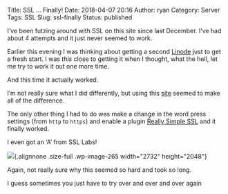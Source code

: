 Title: SSL ... Finally!
Date: 2018-04-07 20:16
Author: ryan
Category: Server
Tags: SSL
Slug: ssl-finally
Status: published

I’ve been futzing around with SSL on this site since last December. I’ve had about 4 attempts and it just never seemed to work.

Earlier this evening I was thinking about getting a second [Linode](https://www.linode.com) just to get a fresh start. I was *this* close to getting it when I thought, what the hell, let me try to work it out one more time.

And this time it actually worked.

I’m not really sure what I did differently, but using this [site](https://certbot.eff.org/lets-encrypt/ubuntuxenial-apache) seemed to make all of the difference.

The only other thing I had to do was make a change in the word press settings (from `http` to `https`) and enable a plugin [Really Simple SSL](https://really-simple-ssl.com) and it finally worked.

I even got an ‘A’ from SSL Labs!

![](/images/uploads/2018/04/Image-4-7-18-9-15-PM.png){.alignnone .size-full .wp-image-265 width="2732" height="2048"}

Again, not really sure why this seemed so hard and took so long.

I guess sometimes you just have to try over and over and over again
